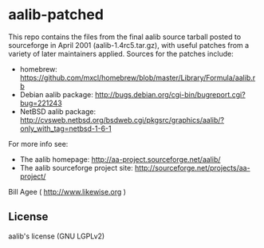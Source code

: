 aalib-patched
=============
This repo contains the files from the final aalib source tarball posted to
sourceforge in April 2001 (aalib-1.4rc5.tar.gz), with useful patches from
a variety of later maintainers applied.  Sources for the patches include:

- homebrew:
  https://github.com/mxcl/homebrew/blob/master/Library/Formula/aalib.rb
- Debian aalib package:
  http://bugs.debian.org/cgi-bin/bugreport.cgi?bug=221243
- NetBSD aalib package:
  http://cvsweb.netbsd.org/bsdweb.cgi/pkgsrc/graphics/aalib/?only_with_tag=netbsd-1-6-1

For more info see:
- The aalib homepage:  http://aa-project.sourceforge.net/aalib/
- The aalib sourceforge project site: http://sourceforge.net/projects/aa-project/

Bill Agee ( http://www.likewise.org )

## License
aalib's license (GNU LGPLv2)

